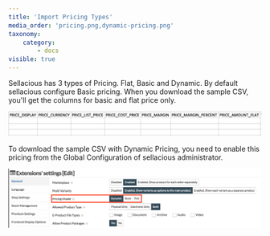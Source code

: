 ```yaml
---
title: 'Import Pricing Types'
media_order: 'pricing.png,dynamic-pricing.png'
taxonomy:
    category:
        - docs
visible: true
---
```


Sellacious has 3 types of Pricing. Flat, Basic and Dynamic. By default sellacious configure Basic pricing. When you download the sample CSV, you'll get the columns for basic and flat price only.

![](pricing.png)

To download the sample CSV with Dynamic Pricing, you need to enable this pricing from the Global Configuration of sellacious administrator.

![](dynamic-pricing.png)



